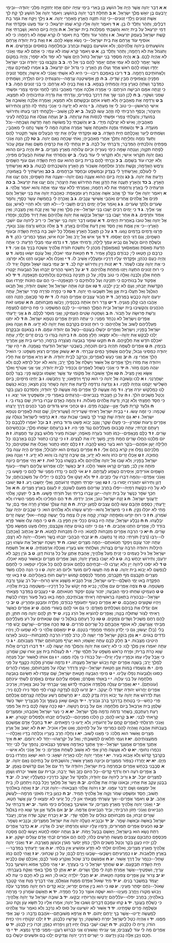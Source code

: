 **א א**  דְּבַר יְהוָה אֲשֶׁר הָיָה אֶל הוֹשֵׁעַ בֶּן בְּאֵרִי בִּימֵי עֻזִּיָּה יוֹתָם אָחָז יְחִזְקִיָּה מַלְכֵי יְהוּדָה--וּבִימֵי יָרָבְעָם בֶּן יוֹאָשׁ מֶלֶךְ יִשְׂרָאֵל.
**א ב**  תְּחִלַּת דִּבֶּר יְהוָה בְּהוֹשֵׁעַ:
וַיֹּאמֶר יְהוָה אֶל הוֹשֵׁעַ לֵךְ קַח לְךָ אֵשֶׁת זְנוּנִים וְיַלְדֵי זְנוּנִים--כִּי זָנֹה תִזְנֶה הָאָרֶץ מֵאַחֲרֵי יְהוָה.
**א ג**  וַיֵּלֶךְ וַיִּקַּח אֶת גֹּמֶר בַּת דִּבְלָיִם; וַתַּהַר וַתֵּלֶד לוֹ בֵּן.
**א ד**  וַיֹּאמֶר יְהוָה אֵלָיו קְרָא שְׁמוֹ יִזְרְעֶאל:  כִּי עוֹד מְעַט וּפָקַדְתִּי אֶת דְּמֵי יִזְרְעֶאל עַל בֵּית יֵהוּא וְהִשְׁבַּתִּי מַמְלְכוּת בֵּית יִשְׂרָאֵל.
**א ה**  וְהָיָה בַּיּוֹם הַהוּא; וְשָׁבַרְתִּי אֶת קֶשֶׁת יִשְׂרָאֵל בְּעֵמֶק יִזְרְעֶאל.
**א ו**  וַתַּהַר עוֹד וַתֵּלֶד בַּת וַיֹּאמֶר לוֹ קְרָא שְׁמָהּ לֹא רֻחָמָה:  כִּי לֹא אוֹסִיף עוֹד אֲרַחֵם אֶת בֵּית יִשְׂרָאֵל--כִּי נָשֹׂא אֶשָּׂא לָהֶם.
**א ז**  וְאֶת בֵּית יְהוּדָה אֲרַחֵם וְהוֹשַׁעְתִּים בַּיהוָה אֱלֹהֵיהֶם; וְלֹא אוֹשִׁיעֵם בְּקֶשֶׁת וּבְחֶרֶב וּבְמִלְחָמָה בְּסוּסִים וּבְפָרָשִׁים.
**א ח**  וַתִּגְמֹל אֶת לֹא רֻחָמָה; וַתַּהַר וַתֵּלֶד בֵּן.
**א ט**  וַיֹּאמֶר קְרָא שְׁמוֹ לֹא עַמִּי:  כִּי אַתֶּם לֹא עַמִּי וְאָנֹכִי לֹא אֶהְיֶה לָכֶם.
**ב א**  וְהָיָה מִסְפַּר בְּנֵי יִשְׂרָאֵל כְּחוֹל הַיָּם אֲשֶׁר לֹא יִמַּד וְלֹא יִסָּפֵר; וְהָיָה בִּמְקוֹם אֲשֶׁר יֵאָמֵר לָהֶם לֹא עַמִּי אַתֶּם יֵאָמֵר לָהֶם בְּנֵי אֵל חָי.
**ב ב**  וְנִקְבְּצוּ בְּנֵי יְהוּדָה וּבְנֵי יִשְׂרָאֵל יַחְדָּו וְשָׂמוּ לָהֶם רֹאשׁ אֶחָד וְעָלוּ מִן הָאָרֶץ:  כִּי גָדוֹל יוֹם יִזְרְעֶאל.
**ב ג**  אִמְרוּ לַאֲחֵיכֶם עַמִּי; וְלַאֲחוֹתֵיכֶם רֻחָמָה.
**ב ד**  רִיבוּ בְאִמְּכֶם רִיבוּ--כִּי הִיא לֹא אִשְׁתִּי וְאָנֹכִי לֹא אִישָׁהּ; וְתָסֵר זְנוּנֶיהָ מִפָּנֶיהָ וְנַאֲפוּפֶיהָ מִבֵּין שָׁדֶיהָ.
**ב ה**  פֶּן אַפְשִׁיטֶנָּה עֲרֻמָּה--וְהִצַּגְתִּיהָ כְּיוֹם הִוָּלְדָהּ; וְשַׂמְתִּיהָ כַמִּדְבָּר וְשַׁתִּהָ כְּאֶרֶץ צִיָּה וַהֲמִתִּיהָ בַּצָּמָא.
**ב ו**  וְאֶת בָּנֶיהָ לֹא אֲרַחֵם:  כִּי בְנֵי זְנוּנִים הֵמָּה.
**ב ז**  כִּי זָנְתָה אִמָּם הֹבִישָׁה הוֹרָתָם:  כִּי אָמְרָה אֵלְכָה אַחֲרֵי מְאַהֲבַי נֹתְנֵי לַחְמִי וּמֵימַי צַמְרִי וּפִשְׁתִּי שַׁמְנִי וְשִׁקּוּיָי.
**ב ח**  לָכֵן הִנְנִי שָׂךְ אֶת דַּרְכֵּךְ בַּסִּירִים; וְגָדַרְתִּי אֶת גְּדֵרָהּ וּנְתִיבוֹתֶיהָ לֹא תִמְצָא.
**ב ט**  וְרִדְּפָה אֶת מְאַהֲבֶיהָ וְלֹא תַשִּׂיג אֹתָם וּבִקְשָׁתַם וְלֹא תִמְצָא; וְאָמְרָה אֵלְכָה וְאָשׁוּבָה אֶל אִישִׁי הָרִאשׁוֹן--כִּי טוֹב לִי אָז מֵעָתָּה.
**ב י**  וְהִיא לֹא יָדְעָה כִּי אָנֹכִי נָתַתִּי לָהּ הַדָּגָן וְהַתִּירוֹשׁ וְהַיִּצְהָר; וְכֶסֶף הִרְבֵּיתִי לָהּ וְזָהָב עָשׂוּ לַבָּעַל.
**ב יא**  לָכֵן אָשׁוּב--וְלָקַחְתִּי דְגָנִי בְּעִתּוֹ וְתִירוֹשִׁי בְּמוֹעֲדוֹ; וְהִצַּלְתִּי צַמְרִי וּפִשְׁתִּי לְכַסּוֹת אֶת עֶרְוָתָהּ.
**ב יב**  וְעַתָּה אֲגַלֶּה אֶת נַבְלֻתָהּ לְעֵינֵי מְאַהֲבֶיהָ; וְאִישׁ לֹא יַצִּילֶנָּה מִיָּדִי.
**ב יג**  וְהִשְׁבַּתִּי כָּל מְשׂוֹשָׂהּ חַגָּהּ חָדְשָׁהּ וְשַׁבַּתָּהּ--וְכֹל מוֹעֲדָהּ.
**ב יד**  וַהֲשִׁמֹּתִי גַּפְנָהּ וּתְאֵנָתָהּ אֲשֶׁר אָמְרָה אֶתְנָה הֵמָּה לִי אֲשֶׁר נָתְנוּ לִי מְאַהֲבָי; וְשַׂמְתִּים לְיַעַר וַאֲכָלָתַם חַיַּת הַשָּׂדֶה.
**ב טו**  וּפָקַדְתִּי עָלֶיהָ אֶת יְמֵי הַבְּעָלִים אֲשֶׁר תַּקְטִיר לָהֶם וַתַּעַד נִזְמָהּ וְחֶלְיָתָהּ וַתֵּלֶךְ אַחֲרֵי מְאַהֲבֶיהָ; וְאֹתִי שָׁכְחָה נְאֻם יְהוָה.
**ב טז**  לָכֵן הִנֵּה אָנֹכִי מְפַתֶּיהָ וְהֹלַכְתִּיהָ הַמִּדְבָּר; וְדִבַּרְתִּי עַל לִבָּהּ.
**ב יז**  וְנָתַתִּי לָהּ אֶת כְּרָמֶיהָ מִשָּׁם וְאֶת עֵמֶק עָכוֹר לְפֶתַח תִּקְוָה; וְעָנְתָה שָּׁמָּה כִּימֵי נְעוּרֶיהָ וּכְיוֹם עֲלוֹתָהּ מֵאֶרֶץ מִצְרָיִם.
**ב יח**  וְהָיָה בַיּוֹם הַהוּא נְאֻם יְהוָה תִּקְרְאִי אִישִׁי; וְלֹא תִקְרְאִי לִי עוֹד בַּעְלִי.
**ב יט**  וַהֲסִרֹתִי אֶת שְׁמוֹת הַבְּעָלִים מִפִּיהָ; וְלֹא יִזָּכְרוּ עוֹד בִּשְׁמָם.
**ב כ**  וְכָרַתִּי לָהֶם בְּרִית בַּיּוֹם הַהוּא עִם חַיַּת הַשָּׂדֶה וְעִם עוֹף הַשָּׁמַיִם וְרֶמֶשׂ הָאֲדָמָה; וְקֶשֶׁת וְחֶרֶב וּמִלְחָמָה אֶשְׁבּוֹר מִן הָאָרֶץ וְהִשְׁכַּבְתִּים לָבֶטַח.
**ב כא**  וְאֵרַשְׂתִּיךְ לִי לְעוֹלָם; וְאֵרַשְׂתִּיךְ לִי בְּצֶדֶק וּבְמִשְׁפָּט וּבְחֶסֶד וּבְרַחֲמִים.
**ב כב**  וְאֵרַשְׂתִּיךְ לִי בֶּאֱמוּנָה; וְיָדַעַתְּ אֶת יְהוָה.
**ב כג**  וְהָיָה בַּיּוֹם הַהוּא אֶעֱנֶה נְאֻם יְהוָה--אֶעֱנֶה אֶת הַשָּׁמָיִם; וְהֵם יַעֲנוּ אֶת הָאָרֶץ.
**ב כד**  וְהָאָרֶץ תַּעֲנֶה אֶת הַדָּגָן וְאֶת הַתִּירוֹשׁ וְאֶת הַיִּצְהָר; וְהֵם יַעֲנוּ אֶת יִזְרְעֶאל.
**ב כה**  וּזְרַעְתִּיהָ לִּי בָּאָרֶץ וְרִחַמְתִּי אֶת לֹא רֻחָמָה; וְאָמַרְתִּי לְלֹא עַמִּי עַמִּי אַתָּה וְהוּא יֹאמַר אֱלֹהָי.
**ג א**  וַיֹּאמֶר יְהוָה אֵלַי עוֹד לֵךְ אֱהַב אִשָּׁה אֲהֻבַת רֵעַ וּמְנָאָפֶת:  כְּאַהֲבַת יְהוָה אֶת בְּנֵי יִשְׂרָאֵל וְהֵם פֹּנִים אֶל אֱלֹהִים אֲחֵרִים וְאֹהֲבֵי אֲשִׁישֵׁי עֲנָבִים.
**ג ב**  וָאֶכְּרֶהָ לִּי בַּחֲמִשָּׁה עָשָׂר כָּסֶף; וְחֹמֶר שְׂעֹרִים וְלֵתֶךְ שְׂעֹרִים.
**ג ג**  וָאֹמַר אֵלֶיהָ יָמִים רַבִּים תֵּשְׁבִי לִי--לֹא תִזְנִי וְלֹא תִהְיִי לְאִישׁ; וְגַם אֲנִי אֵלָיִךְ.
**ג ד**  כִּי יָמִים רַבִּים יֵשְׁבוּ בְּנֵי יִשְׂרָאֵל--אֵין מֶלֶךְ וְאֵין שָׂר וְאֵין זֶבַח וְאֵין מַצֵּבָה; וְאֵין אֵפוֹד וּתְרָפִים.
**ג ה**  אַחַר יָשֻׁבוּ בְּנֵי יִשְׂרָאֵל וּבִקְשׁוּ אֶת יְהוָה אֱלֹהֵיהֶם וְאֵת דָּוִיד מַלְכָּם; וּפָחֲדוּ אֶל יְהוָה וְאֶל טוּבוֹ בְּאַחֲרִית הַיָּמִים.
**ד א**  שִׁמְעוּ דְבַר יְהוָה בְּנֵי יִשְׂרָאֵל:  כִּי רִיב לַיהוָה עִם יוֹשְׁבֵי הָאָרֶץ--כִּי אֵין אֱמֶת וְאֵין חֶסֶד וְאֵין דַּעַת אֱלֹהִים בָּאָרֶץ.
**ד ב**  אָלֹה וְכַחֵשׁ וְרָצֹחַ וְגָנֹב וְנָאֹף; פָּרָצוּ וְדָמִים בְּדָמִים נָגָעוּ.
**ד ג**  עַל כֵּן תֶּאֱבַל הָאָרֶץ וְאֻמְלַל כָּל יוֹשֵׁב בָּהּ בְּחַיַּת הַשָּׂדֶה וּבְעוֹף הַשָּׁמָיִם; וְגַם דְּגֵי הַיָּם יֵאָסֵפוּ.
**ד ד**  אַךְ אִישׁ אַל יָרֵב וְאַל יוֹכַח אִישׁ; וְעַמְּךָ כִּמְרִיבֵי כֹהֵן.
**ד ה**  וְכָשַׁלְתָּ הַיּוֹם וְכָשַׁל גַּם נָבִיא עִמְּךָ לָיְלָה; וְדָמִיתִי אִמֶּךָ.
**ד ו**  נִדְמוּ עַמִּי מִבְּלִי הַדָּעַת:  כִּי אַתָּה הַדַּעַת מָאַסְתָּ וְאֶמְאָסְאךָ (וְאֶמְאָסְךָ) מִכַּהֵן לִי וַתִּשְׁכַּח תּוֹרַת אֱלֹהֶיךָ אֶשְׁכַּח בָּנֶיךָ גַּם אָנִי.
**ד ז**  כְּרֻבָּם כֵּן חָטְאוּ לִי; כְּבוֹדָם בְּקָלוֹן אָמִיר.
**ד ח**  חַטַּאת עַמִּי יֹאכֵלוּ; וְאֶל עֲוֹנָם יִשְׂאוּ נַפְשׁוֹ.
**ד ט**  וְהָיָה כָעָם כַּכֹּהֵן; וּפָקַדְתִּי עָלָיו דְּרָכָיו וּמַעֲלָלָיו אָשִׁיב לוֹ.
**ד י**  וְאָכְלוּ וְלֹא יִשְׂבָּעוּ הִזְנוּ וְלֹא יִפְרֹצוּ:  כִּי אֶת יְהוָה עָזְבוּ לִשְׁמֹר.
**ד יא**  זְנוּת וְיַיִן וְתִירוֹשׁ יִקַּח לֵב.
**ד יב**  עַמִּי בְּעֵצוֹ יִשְׁאָל וּמַקְלוֹ יַגִּיד לוֹ:  כִּי רוּחַ זְנוּנִים הִתְעָה וַיִּזְנוּ מִתַּחַת אֱלֹהֵיהֶם.
**ד יג**  עַל רָאשֵׁי הֶהָרִים יְזַבֵּחוּ וְעַל הַגְּבָעוֹת יְקַטֵּרוּ תַּחַת אַלּוֹן וְלִבְנֶה וְאֵלָה כִּי טוֹב צִלָּהּ; עַל כֵּן תִּזְנֶינָה בְּנוֹתֵיכֶם וְכַלּוֹתֵיכֶם תְּנָאַפְנָה.
**ד יד**  לֹא אֶפְקוֹד עַל בְּנוֹתֵיכֶם כִּי תִזְנֶינָה וְעַל כַּלּוֹתֵיכֶם כִּי תְנָאַפְנָה--כִּי הֵם עִם הַזֹּנוֹת יְפָרֵדוּ וְעִם הַקְּדֵשׁוֹת יְזַבֵּחוּ; וְעָם לֹא יָבִין יִלָּבֵט.
**ד טו**  אִם זֹנֶה אַתָּה יִשְׂרָאֵל אַל יֶאְשַׁם יְהוּדָה; וְאַל תָּבֹאוּ הַגִּלְגָּל וְאַל תַּעֲלוּ בֵּית אָוֶן וְאַל תִּשָּׁבְעוּ חַי יְהוָה.
**ד טז**  כִּי כְּפָרָה סֹרֵרָה סָרַר יִשְׂרָאֵל; עַתָּה יִרְעֵם יְהוָה כְּכֶבֶשׂ בַּמֶּרְחָב.
**ד יז**  חֲבוּר עֲצַבִּים אֶפְרָיִם הַנַּח לוֹ.
**ד יח**  סָר סָבְאָם; הַזְנֵה הִזְנוּ אָהֲבוּ הֵבוּ קָלוֹן מָגִנֶּיהָ.
**ד יט**  צָרַר רוּחַ אוֹתָהּ בִּכְנָפֶיהָ; וְיֵבֹשׁוּ מִזִּבְחוֹתָם.
**ה א**  שִׁמְעוּ זֹאת הַכֹּהֲנִים וְהַקְשִׁיבוּ בֵּית יִשְׂרָאֵל וּבֵית הַמֶּלֶךְ הַאֲזִינוּ--כִּי לָכֶם הַמִּשְׁפָּט:  כִּי פַח הֱיִיתֶם לְמִצְפָּה וְרֶשֶׁת פְּרוּשָׂה עַל תָּבוֹר.
**ה ב**  וְשַׁחֲטָה שֵׂטִים הֶעְמִיקוּ; וַאֲנִי מוּסָר לְכֻלָּם.
**ה ג**  אֲנִי יָדַעְתִּי אֶפְרַיִם וְיִשְׂרָאֵל לֹא נִכְחַד מִמֶּנִּי:  כִּי עַתָּה הִזְנֵיתָ אֶפְרַיִם נִטְמָא יִשְׂרָאֵל.
**ה ד**  לֹא יִתְּנוּ מַעַלְלֵיהֶם לָשׁוּב אֶל אֱלֹהֵיהֶם:  כִּי רוּחַ זְנוּנִים בְּקִרְבָּם וְאֶת יְהוָה לֹא יָדָעוּ.
**ה ה**  וְעָנָה גְאוֹן יִשְׂרָאֵל בְּפָנָיו; וְיִשְׂרָאֵל וְאֶפְרַיִם יִכָּשְׁלוּ בַּעֲוֹנָם--כָּשַׁל גַּם יְהוּדָה עִמָּם.
**ה ו**  בְּצֹאנָם וּבִבְקָרָם יֵלְכוּ לְבַקֵּשׁ אֶת יְהוָה--וְלֹא יִמְצָאוּ:  חָלַץ מֵהֶם.
**ה ז**  בַּיהוָה בָּגָדוּ כִּי בָנִים זָרִים יָלָדוּ; עַתָּה יֹאכְלֵם חֹדֶשׁ אֶת חֶלְקֵיהֶם.
**ה ח**  תִּקְעוּ שׁוֹפָר בַּגִּבְעָה חֲצֹצְרָה בָּרָמָה; הָרִיעוּ בֵּית אָוֶן אַחֲרֶיךָ בִּנְיָמִין.
**ה ט**  אֶפְרַיִם לְשַׁמָּה תִהְיֶה בְּיוֹם תּוֹכֵחָה; בְּשִׁבְטֵי יִשְׂרָאֵל הוֹדַעְתִּי נֶאֱמָנָה.
**ה י**  הָיוּ שָׂרֵי יְהוּדָה כְּמַסִּיגֵי גְּבוּל; עֲלֵיהֶם אֶשְׁפּוֹךְ כַּמַּיִם עֶבְרָתִי.
**ה יא**  עָשׁוּק אֶפְרַיִם רְצוּץ מִשְׁפָּט:  כִּי הוֹאִיל הָלַךְ אַחֲרֵי צָו.
**ה יב**  וַאֲנִי כָעָשׁ לְאֶפְרָיִם; וְכָרָקָב לְבֵית יְהוּדָה.
**ה יג**  וַיַּרְא אֶפְרַיִם אֶת חָלְיוֹ וִיהוּדָה אֶת מְזֹרוֹ וַיֵּלֶךְ אֶפְרַיִם אֶל אַשּׁוּר וַיִּשְׁלַח אֶל מֶלֶךְ יָרֵב; וְהוּא לֹא יוּכַל לִרְפֹּא לָכֶם וְלֹא יִגְהֶה מִכֶּם מָזוֹר.
**ה יד**  כִּי אָנֹכִי כַשַּׁחַל לְאֶפְרַיִם וְכַכְּפִיר לְבֵית יְהוּדָה; אֲנִי אֲנִי אֶטְרֹף וְאֵלֵךְ אֶשָּׂא וְאֵין מַצִּיל.
**ה טו**  אֵלֵךְ אָשׁוּבָה אֶל מְקוֹמִי עַד אֲשֶׁר יֶאְשְׁמוּ וּבִקְשׁוּ פָנָי:  בַּצַּר לָהֶם יְשַׁחֲרֻנְנִי.
**ו א**  לְכוּ וְנָשׁוּבָה אֶל יְהוָה כִּי הוּא טָרָף וְיִרְפָּאֵנוּ; יַךְ וְיַחְבְּשֵׁנוּ.
**ו ב**  יְחַיֵּנוּ מִיֹּמָיִם; בַּיּוֹם הַשְּׁלִישִׁי יְקִמֵנוּ וְנִחְיֶה לְפָנָיו.
**ו ג**  וְנֵדְעָה נִרְדְּפָה לָדַעַת אֶת יְהוָה כְּשַׁחַר נָכוֹן מֹצָאוֹ; וְיָבוֹא כַגֶּשֶׁם לָנוּ כְּמַלְקוֹשׁ יוֹרֶה אָרֶץ.
**ו ד**  מָה אֶעֱשֶׂה לְּךָ אֶפְרַיִם מָה אֶעֱשֶׂה לְּךָ יְהוּדָה; וְחַסְדְּכֶם כַּעֲנַן בֹּקֶר וְכַטַּל מַשְׁכִּים הֹלֵךְ.
**ו ה**  עַל כֵּן חָצַבְתִּי בַּנְּבִיאִים--הֲרַגְתִּים בְּאִמְרֵי פִי; וּמִשְׁפָּטֶיךָ אוֹר יֵצֵא.
**ו ו**  כִּי חֶסֶד חָפַצְתִּי וְלֹא זָבַח; וְדַעַת אֱלֹהִים מֵעֹלוֹת.
**ו ז**  וְהֵמָּה כְּאָדָם עָבְרוּ בְרִית; שָׁם בָּגְדוּ בִי.
**ו ח**  גִּלְעָד קִרְיַת פֹּעֲלֵי אָוֶן--עֲקֻבָּה מִדָּם.
**ו ט**  וּכְחַכֵּי אִישׁ גְּדוּדִים חֶבֶר כֹּהֲנִים דֶּרֶךְ יְרַצְּחוּ שֶׁכְמָה:  כִּי זִמָּה עָשׂוּ.
**ו י**  בְּבֵית יִשְׂרָאֵל רָאִיתִי שַׁעֲריּרִיָּה (שַׁעֲרוּרִיָּה); שָׁם זְנוּת לְאֶפְרַיִם נִטְמָא יִשְׂרָאֵל.
**ו יא**  גַּם יְהוּדָה שָׁת קָצִיר לָךְ בְּשׁוּבִי שְׁבוּת עַמִּי.
**ז א**  כְּרָפְאִי לְיִשְׂרָאֵל וְנִגְלָה עֲוֹן אֶפְרַיִם וְרָעוֹת שֹׁמְרוֹן--כִּי פָעֲלוּ שָׁקֶר; וְגַנָּב יָבוֹא פָּשַׁט גְּדוּד בַּחוּץ.
**ז ב**  וּבַל יֹאמְרוּ לִלְבָבָם כָּל רָעָתָם זָכָרְתִּי; עַתָּה סְבָבוּם מַעַלְלֵיהֶם נֶגֶד פָּנַי הָיוּ.
**ז ג**  בְּרָעָתָם יְשַׂמְּחוּ מֶלֶךְ; וּבְכַחֲשֵׁיהֶם שָׂרִים.
**ז ד**  כֻּלָּם מְנָאֲפִים--כְּמוֹ תַנּוּר בֹּעֵרָה מֵאֹפֶה; יִשְׁבּוֹת מֵעִיר מִלּוּשׁ בָּצֵק עַד חֻמְצָתוֹ.
**ז ה**  יוֹם מַלְכֵּנוּ הֶחֱלוּ שָׂרִים חֲמַת מִיָּיִן; מָשַׁךְ יָדוֹ אֶת לֹצְצִים.
**ז ו**  כִּי קֵרְבוּ כַתַּנּוּר לִבָּם בְּאָרְבָּם:  כָּל הַלַּיְלָה יָשֵׁן אֹפֵהֶם--בֹּקֶר הוּא בֹעֵר כְּאֵשׁ לֶהָבָה.
**ז ז**  כֻּלָּם יֵחַמּוּ כַּתַּנּוּר וְאָכְלוּ אֶת שֹׁפְטֵיהֶם; כָּל מַלְכֵיהֶם נָפָלוּ אֵין קֹרֵא בָהֶם אֵלָי.
**ז ח**  אֶפְרַיִם בָּעַמִּים הוּא יִתְבּוֹלָל; אֶפְרַיִם הָיָה עֻגָה בְּלִי הֲפוּכָה.
**ז ט**  אָכְלוּ זָרִים כֹּחוֹ וְהוּא לֹא יָדָע; גַּם שֵׂיבָה זָרְקָה בּוֹ וְהוּא לֹא יָדָע.
**ז י**  וְעָנָה גְאוֹן יִשְׂרָאֵל בְּפָנָיו; וְלֹא שָׁבוּ אֶל יְהוָה אֱלֹהֵיהֶם וְלֹא בִקְשֻׁהוּ בְּכָל זֹאת.
**ז יא**  וַיְהִי אֶפְרַיִם כְּיוֹנָה פוֹתָה אֵין לֵב; מִצְרַיִם קָרָאוּ אַשּׁוּר הָלָכוּ.
**ז יב**  כַּאֲשֶׁר יֵלֵכוּ אֶפְרוֹשׂ עֲלֵיהֶם רִשְׁתִּי--כְּעוֹף הַשָּׁמַיִם אוֹרִידֵם; אַיְסִירֵם כְּשֵׁמַע לַעֲדָתָם.
**ז יג**  אוֹי לָהֶם כִּי נָדְדוּ מִמֶּנִּי שֹׁד לָהֶם כִּי פָשְׁעוּ בִי; וְאָנֹכִי אֶפְדֵּם--וְהֵמָּה דִּבְּרוּ עָלַי כְּזָבִים.
**ז יד**  וְלֹא זָעֲקוּ אֵלַי בְּלִבָּם כִּי יְיֵלִילוּ עַל מִשְׁכְּבוֹתָם; עַל דָּגָן וְתִירוֹשׁ יִתְגּוֹרָרוּ יָסוּרוּ בִי.
**ז טו**  וַאֲנִי יִסַּרְתִּי חִזַּקְתִּי זְרוֹעֹתָם; וְאֵלַי יְחַשְּׁבוּ רָע.
**ז טז**  יָשׁוּבוּ לֹא עָל הָיוּ כְּקֶשֶׁת רְמִיָּה--יִפְּלוּ בַחֶרֶב שָׂרֵיהֶם מִזַּעַם לְשׁוֹנָם; זוֹ לַעְגָּם בְּאֶרֶץ מִצְרָיִם.
**ח א**  אֶל חִכְּךָ שֹׁפָר כַּנֶּשֶׁר עַל בֵּית יְהוָה--יַעַן עָבְרוּ בְרִיתִי וְעַל תּוֹרָתִי פָּשָׁעוּ.
**ח ב**  לִי יִזְעָקוּ; אֱלֹהַי יְדַעֲנוּךָ יִשְׂרָאֵל.
**ח ג**  זָנַח יִשְׂרָאֵל טוֹב; אוֹיֵב יִרְדְּפוֹ.
**ח ד**  הֵם הִמְלִיכוּ וְלֹא מִמֶּנִּי הֵשִׂירוּ וְלֹא יָדָעְתִּי; כַּסְפָּם וּזְהָבָם עָשׂוּ לָהֶם עֲצַבִּים לְמַעַן יִכָּרֵת.
**ח ה**  זָנַח עֶגְלֵךְ שֹׁמְרוֹן חָרָה אַפִּי בָּם; עַד מָתַי לֹא יוּכְלוּ נִקָּיֹן.
**ח ו**  כִּי מִיִּשְׂרָאֵל וְהוּא--חָרָשׁ עָשָׂהוּ וְלֹא אֱלֹהִים הוּא:  כִּי שְׁבָבִים יִהְיֶה עֵגֶל שֹׁמְרוֹן.
**ח ז**  כִּי רוּחַ יִזְרָעוּ וְסוּפָתָה יִקְצֹרוּ; קָמָה אֵין לוֹ צֶמַח בְּלִי יַעֲשֶׂה קֶּמַח--אוּלַי יַעֲשֶׂה זָרִים יִבְלָעֻהוּ.
**ח ח**  נִבְלַע יִשְׂרָאֵל; עַתָּה הָיוּ בַגּוֹיִם כִּכְלִי אֵין חֵפֶץ בּוֹ.
**ח ט**  כִּי הֵמָּה עָלוּ אַשּׁוּר פֶּרֶא בּוֹדֵד לוֹ; אֶפְרַיִם הִתְנוּ אֲהָבִים.
**ח י**  גַּם כִּי יִתְנוּ בַגּוֹיִם עַתָּה אֲקַבְּצֵם; וַיָּחֵלּוּ מְּעָט מִמַּשָּׂא מֶלֶךְ שָׂרִים.
**ח יא**  כִּי הִרְבָּה אֶפְרַיִם מִזְבְּחוֹת לַחֲטֹא:  הָיוּ לוֹ מִזְבְּחוֹת לַחֲטֹא.
**ח יב**  אֶכתָוב (אֶכְתָּב) לוֹ--רֻבֵּו (רֻבֵּי) תּוֹרָתִי:  כְּמוֹ זָר נֶחְשָׁבוּ.
**ח יג**  זִבְחֵי הַבְהָבַי יִזְבְּחוּ בָשָׂר וַיֹּאכֵלוּ--יְהוָה לֹא רָצָם; עַתָּה יִזְכֹּר עֲוֹנָם וְיִפְקֹד חַטֹּאותָם--הֵמָּה מִצְרַיִם יָשׁוּבוּ.
**ח יד**  וַיִּשְׁכַּח יִשְׂרָאֵל אֶת עֹשֵׂהוּ וַיִּבֶן הֵיכָלוֹת וִיהוּדָה הִרְבָּה עָרִים בְּצֻרוֹת; וְשִׁלַּחְתִּי אֵשׁ בְּעָרָיו וְאָכְלָה אַרְמְנֹתֶיהָ.
**ט א**  אַל תִּשְׂמַח יִשְׂרָאֵל אֶל גִּיל כָּעַמִּים כִּי זָנִיתָ מֵעַל אֱלֹהֶיךָ; אָהַבְתָּ אֶתְנָן עַל כָּל גָּרְנוֹת דָּגָן.
**ט ב**  גֹּרֶן וָיֶקֶב לֹא יִרְעֵם; וְתִירוֹשׁ יְכַחֶשׁ בָּהּ.
**ט ג**  לֹא יֵשְׁבוּ בְּאֶרֶץ יְהוָה; וְשָׁב אֶפְרַיִם מִצְרַיִם וּבְאַשּׁוּר טָמֵא יֹאכֵלוּ.
**ט ד**  לֹא יִסְּכוּ לַיהוָה יַיִן וְלֹא יֶעֶרְבוּ לוֹ--זִבְחֵיהֶם כְּלֶחֶם אוֹנִים לָהֶם כָּל אֹכְלָיו יִטַּמָּאוּ:  כִּי לַחְמָם לְנַפְשָׁם לֹא יָבוֹא בֵּית יְהוָה.
**ט ה**  מַה תַּעֲשׂוּ לְיוֹם מוֹעֵד וּלְיוֹם חַג יְהוָה.
**ט ו**  כִּי הִנֵּה הָלְכוּ מִשֹּׁד מִצְרַיִם תְּקַבְּצֵם מֹף תְּקַבְּרֵם; מַחְמַד לְכַסְפָּם קִמּוֹשׂ יִירָשֵׁם חוֹחַ בְּאָהֳלֵיהֶם.
**ט ז**  בָּאוּ יְמֵי הַפְּקֻדָּה בָּאוּ יְמֵי הַשִּׁלֻּם--יֵדְעוּ יִשְׂרָאֵל; אֱוִיל הַנָּבִיא מְשֻׁגָּע אִישׁ הָרוּחַ--עַל רֹב עֲוֹנְךָ וְרַבָּה מַשְׂטֵמָה.
**ט ח**  צֹפֶה אֶפְרַיִם עִם אֱלֹהָי; נָבִיא פַּח יָקוֹשׁ עַל כָּל דְּרָכָיו--מַשְׂטֵמָה בְּבֵית אֱלֹהָיו.
**ט ט**  הֶעְמִיקוּ שִׁחֵתוּ כִּימֵי הַגִּבְעָה; יִזְכּוֹר עֲוֹנָם יִפְקוֹד חַטֹּאותָם.
**ט י**  כַּעֲנָבִים בַּמִּדְבָּר מָצָאתִי יִשְׂרָאֵל--כְּבִכּוּרָה בִתְאֵנָה בְּרֵאשִׁיתָהּ רָאִיתִי אֲבוֹתֵיכֶם; הֵמָּה בָּאוּ בַעַל פְּעוֹר וַיִּנָּזְרוּ לַבֹּשֶׁת וַיִּהְיוּ שִׁקּוּצִים כְּאָהֳבָם.
**ט יא**  אֶפְרַיִם כָּעוֹף יִתְעוֹפֵף כְּבוֹדָם; מִלֵּדָה וּמִבֶּטֶן וּמֵהֵרָיוֹן.
**ט יב**  כִּי אִם יְגַדְּלוּ אֶת בְּנֵיהֶם וְשִׁכַּלְתִּים מֵאָדָם:  כִּי גַם אוֹי לָהֶם בְּשׂוּרִי מֵהֶם.
**ט יג**  אֶפְרַיִם כַּאֲשֶׁר רָאִיתִי לְצוֹר שְׁתוּלָה בְנָוֶה; וְאֶפְרַיִם לְהוֹצִיא אֶל הֹרֵג בָּנָיו.
**ט יד**  תֵּן לָהֶם יְהוָה מַה תִּתֵּן; תֵּן לָהֶם רֶחֶם מַשְׁכִּיל וְשָׁדַיִם צֹמְקִים.
**ט טו**  כָּל רָעָתָם בַּגִּלְגָּל כִּי שָׁם שְׂנֵאתִים עַל רֹעַ מַעַלְלֵיהֶם מִבֵּיתִי אֲגָרְשֵׁם; לֹא אוֹסֵף אַהֲבָתָם כָּל שָׂרֵיהֶם סֹרְרִים.
**ט טז**  הֻכָּה אֶפְרַיִם--שָׁרְשָׁם יָבֵשׁ פְּרִי בַלי (בַל) יַעֲשׂוּן; גַּם כִּי יֵלֵדוּן וְהֵמַתִּי מַחֲמַדֵּי בִטְנָם.
**ט יז**  יִמְאָסֵם אֱלֹהַי כִּי לֹא שָׁמְעוּ לוֹ; וְיִהְיוּ נֹדְדִים בַּגּוֹיִם.
**י א**  גֶּפֶן בּוֹקֵק יִשְׂרָאֵל פְּרִי יְשַׁוֶּה לּוֹ; כְּרֹב לְפִרְיוֹ הִרְבָּה לַמִּזְבְּחוֹת--כְּטוֹב לְאַרְצוֹ הֵיטִיבוּ מַצֵּבוֹת.
**י ב**  חָלַק לִבָּם עַתָּה יֶאְשָׁמוּ; הוּא יַעֲרֹף מִזְבְּחוֹתָם יְשֹׁדֵד מַצֵּבוֹתָם.
**י ג**  כִּי עַתָּה יֹאמְרוּ אֵין מֶלֶךְ לָנוּ:  כִּי לֹא יָרֵאנוּ אֶת יְהוָה וְהַמֶּלֶךְ מַה יַּעֲשֶׂה לָּנוּ.
**י ד**  דִּבְּרוּ דְבָרִים אָלוֹת שָׁוְא כָּרֹת בְּרִית; וּפָרַח כָּרֹאשׁ מִשְׁפָּט עַל תַּלְמֵי שָׂדָי.
**י ה**  לְעֶגְלוֹת בֵּית אָוֶן יָגוּרוּ שְׁכַן שֹׁמְרוֹן:  כִּי אָבַל עָלָיו עַמּוֹ וּכְמָרָיו עָלָיו יָגִילוּ--עַל כְּבוֹדוֹ כִּי גָלָה מִמֶּנּוּ.
**י ו**  גַּם אוֹתוֹ לְאַשּׁוּר יוּבָל מִנְחָה לְמֶלֶךְ יָרֵב; בָּשְׁנָה אֶפְרַיִם יִקָּח וְיֵבוֹשׁ יִשְׂרָאֵל מֵעֲצָתוֹ.
**י ז**  נִדְמֶה שֹׁמְרוֹן מַלְכָּהּ כְּקֶצֶף עַל פְּנֵי מָיִם.
**י ח**  וְנִשְׁמְדוּ בָּמוֹת אָוֶן חַטַּאת יִשְׂרָאֵל--קוֹץ וְדַרְדַּר יַעֲלֶה עַל מִזְבְּחוֹתָם; וְאָמְרוּ לֶהָרִים כַּסּוּנוּ וְלַגְּבָעוֹת נִפְלוּ עָלֵינוּ.
**י ט**  מִימֵי הַגִּבְעָה חָטָאתָ יִשְׂרָאֵל; שָׁם עָמָדוּ לֹא תַשִּׂיגֵם בַּגִּבְעָה מִלְחָמָה עַל בְּנֵי עַלְוָה.
**י י**  בְּאַוָּתִי וְאֶסֳּרֵם; וְאֻסְּפוּ עֲלֵיהֶם עַמִּים בְּאָסְרָם לִשְׁתֵּי עֹינֹתָם (עוֹנוֹתָם).
**י יא**  וְאֶפְרַיִם עֶגְלָה מְלֻמָּדָה אֹהַבְתִּי לָדוּשׁ וַאֲנִי עָבַרְתִּי עַל טוּב צַוָּארָהּ; אַרְכִּיב אֶפְרַיִם יַחֲרוֹשׁ יְהוּדָה יְשַׂדֶּד לוֹ יַעֲקֹב.
**י יב**  זִרְעוּ לָכֶם לִצְדָקָה קִצְרוּ לְפִי חֶסֶד נִירוּ לָכֶם נִיר; וְעֵת לִדְרוֹשׁ אֶת יְהוָה עַד יָבוֹא וְיֹרֶה צֶדֶק לָכֶם.
**י יג**  חֲרַשְׁתֶּם רֶשַׁע עַוְלָתָה קְצַרְתֶּם אֲכַלְתֶּם פְּרִי כָחַשׁ--כִּי בָטַחְתָּ בְדַרְכְּךָ בְּרֹב גִּבּוֹרֶיךָ.
**י יד**  וְקָאם שָׁאוֹן בְּעַמֶּךָ וְכָל מִבְצָרֶיךָ יוּשַּׁד כְּשֹׁד שַׁלְמַן בֵּית אַרְבֵאל בְּיוֹם מִלְחָמָה:  אֵם עַל בָּנִים רֻטָּשָׁה.
**י טו**  כָּכָה עָשָׂה לָכֶם בֵּית אֵל מִפְּנֵי רָעַת רָעַתְכֶם; בַּשַּׁחַר נִדְמֹה נִדְמָה מֶלֶךְ יִשְׂרָאֵל.
**יא א**  כִּי נַעַר יִשְׂרָאֵל וָאֹהֲבֵהוּ; וּמִמִּצְרַיִם קָרָאתִי לִבְנִי.
**יא ב**  קָרְאוּ לָהֶם; כֵּן הָלְכוּ מִפְּנֵיהֶם--לַבְּעָלִים יְזַבֵּחוּ וְלַפְּסִלִים יְקַטֵּרוּן.
**יא ג**  וְאָנֹכִי תִרְגַּלְתִּי לְאֶפְרַיִם קָחָם עַל זְרוֹעֹתָיו; וְלֹא יָדְעוּ כִּי רְפָאתִים.
**יא ד**  בְּחַבְלֵי אָדָם אֶמְשְׁכֵם בַּעֲבֹתוֹת אַהֲבָה וָאֶהְיֶה לָהֶם כִּמְרִימֵי עֹל עַל לְחֵיהֶם; וְאַט אֵלָיו אוֹכִיל.
**יא ה**  לֹא יָשׁוּב אֶל אֶרֶץ מִצְרַיִם וְאַשּׁוּר הוּא מַלְכּוֹ:  כִּי מֵאֲנוּ לָשׁוּב.
**יא ו**  וְחָלָה חֶרֶב בְּעָרָיו וְכִלְּתָה בַדָּיו וְאָכָלָה--מִמֹּעֲצוֹתֵיהֶם.
**יא ז**  וְעַמִּי תְלוּאִים לִמְשׁוּבָתִי; וְאֶל עַל יִקְרָאֻהוּ--יַחַד לֹא יְרוֹמֵם.
**יא ח**  אֵיךְ אֶתֶּנְךָ אֶפְרַיִם אֲמַגֶּנְךָ יִשְׂרָאֵל--אֵיךְ אֶתֶּנְךָ כְאַדְמָה אֲשִׂימְךָ כִּצְבֹאיִם; נֶהְפַּךְ עָלַי לִבִּי יַחַד נִכְמְרוּ נִחוּמָי.
**יא ט**  לֹא אֶעֱשֶׂה חֲרוֹן אַפִּי לֹא אָשׁוּב לְשַׁחֵת אֶפְרָיִם:  כִּי אֵל אָנֹכִי וְלֹא אִישׁ--בְּקִרְבְּךָ קָדוֹשׁ וְלֹא אָבוֹא בְּעִיר.
**יא י**  אַחֲרֵי יְהוָה יֵלְכוּ כְּאַרְיֵה יִשְׁאָג:  כִּי הוּא יִשְׁאַג וְיֶחֶרְדוּ בָנִים מִיָּם.
**יא יא**  יֶחֶרְדוּ כְצִפּוֹר מִמִּצְרַיִם וּכְיוֹנָה מֵאֶרֶץ אַשּׁוּר; וְהוֹשַׁבְתִּים עַל בָּתֵּיהֶם נְאֻם יְהוָה.
**יב א**  סְבָבֻנִי בְכַחַשׁ אֶפְרַיִם וּבְמִרְמָה בֵּית יִשְׂרָאֵל; וִיהוּדָה עֹד רָד עִם אֵל וְעִם קְדוֹשִׁים נֶאֱמָן.
**יב ב**  אֶפְרַיִם רֹעֶה רוּחַ וְרֹדֵף קָדִים--כָּל הַיּוֹם כָּזָב וָשֹׁד יַרְבֶּה; וּבְרִית עִם אַשּׁוּר יִכְרֹתוּ וְשֶׁמֶן לְמִצְרַיִם יוּבָל.
**יב ג**  וְרִיב לַיהוָה עִם יְהוּדָה; וְלִפְקֹד עַל יַעֲקֹב כִּדְרָכָיו כְּמַעֲלָלָיו יָשִׁיב לוֹ.
**יב ד**  בַּבֶּטֶן עָקַב אֶת אָחִיו; וּבְאוֹנוֹ שָׂרָה אֶת אֱלֹהִים.
**יב ה**  וַיָּשַׂר אֶל מַלְאָךְ וַיֻּכָל בָּכָה וַיִּתְחַנֶּן לוֹ; בֵּית אֵל יִמְצָאֶנּוּ וְשָׁם יְדַבֵּר עִמָּנוּ.
**יב ו**  וַיהוָה אֱלֹהֵי הַצְּבָאוֹת--יְהוָה זִכְרוֹ.
**יב ז**  וְאַתָּה בֵּאלֹהֶיךָ תָשׁוּב; חֶסֶד וּמִשְׁפָּט שְׁמֹר וְקַוֵּה אֶל אֱלֹהֶיךָ תָּמִיד.
**יב ח**  כְּנַעַן בְּיָדוֹ מֹאזְנֵי מִרְמָה--לַעֲשֹׁק אָהֵב.
**יב ט**  וַיֹּאמֶר אֶפְרַיִם--אַךְ עָשַׁרְתִּי מָצָאתִי אוֹן לִי; כָּל יְגִיעַי לֹא יִמְצְאוּ לִי עָוֹן אֲשֶׁר חֵטְא.
**יב י**  וְאָנֹכִי יְהוָה אֱלֹהֶיךָ מֵאֶרֶץ מִצְרָיִם; עֹד אוֹשִׁיבְךָ בָאֳהָלִים כִּימֵי מוֹעֵד.
**יב יא**  וְדִבַּרְתִּי עַל הַנְּבִיאִים וְאָנֹכִי חָזוֹן הִרְבֵּיתִי; וּבְיַד הַנְּבִיאִים אֲדַמֶּה.
**יב יב**  אִם גִּלְעָד אָוֶן אַךְ שָׁוְא הָיוּ בַּגִּלְגָּל שְׁוָרִים זִבֵּחוּ; גַּם מִזְבְּחוֹתָם כְּגַלִּים עַל תַּלְמֵי שָׂדָי.
**יב יג**  וַיִּבְרַח יַעֲקֹב שְׂדֵה אֲרָם; וַיַּעֲבֹד יִשְׂרָאֵל בְּאִשָּׁה וּבְאִשָּׁה שָׁמָר.
**יב יד**  וּבְנָבִיא הֶעֱלָה יְהוָה אֶת יִשְׂרָאֵל מִמִּצְרָיִם; וּבְנָבִיא נִשְׁמָר.
**יב טו**  הִכְעִיס אֶפְרַיִם תַּמְרוּרִים; וְדָמָיו עָלָיו יִטּוֹשׁ וְחֶרְפָּתוֹ יָשִׁיב לוֹ אֲדֹנָיו.
**יג א**  כְּדַבֵּר אֶפְרַיִם רְתֵת נָשָׂא הוּא בְּיִשְׂרָאֵל; וַיֶּאְשַׁם בַּבַּעַל וַיָּמֹת.
**יג ב**  וְעַתָּה יוֹסִפוּ לַחֲטֹא וַיַּעֲשׂוּ לָהֶם מַסֵּכָה מִכַּסְפָּם כִּתְבוּנָם עֲצַבִּים מַעֲשֵׂה חָרָשִׁים כֻּלֹּה; לָהֶם הֵם אֹמְרִים זֹבְחֵי אָדָם עֲגָלִים יִשָּׁקוּן.
**יג ג**  לָכֵן יִהְיוּ כַּעֲנַן בֹּקֶר וְכַטַּל מַשְׁכִּים הֹלֵךְ; כְּמֹץ יְסֹעֵר מִגֹּרֶן וּכְעָשָׁן מֵאֲרֻבָּה.
**יג ד**  וְאָנֹכִי יְהוָה אֱלֹהֶיךָ מֵאֶרֶץ מִצְרָיִם; וֵאלֹהִים זוּלָתִי לֹא תֵדָע וּמוֹשִׁיעַ אַיִן בִּלְתִּי.
**יג ה**  אֲנִי יְדַעְתִּיךָ בַּמִּדְבָּר--בְּאֶרֶץ תַּלְאֻבוֹת.
**יג ו**  כְּמַרְעִיתָם וַיִּשְׂבָּעוּ--שָׂבְעוּ וַיָּרָם לִבָּם; עַל כֵּן שְׁכֵחוּנִי.
**יג ז**  וָאֱהִי לָהֶם כְּמוֹ שָׁחַל--כְּנָמֵר עַל דֶּרֶךְ אָשׁוּר.
**יג ח**  אֶפְגְּשֵׁם כְּדֹב שַׁכּוּל וְאֶקְרַע סְגוֹר לִבָּם; וְאֹכְלֵם שָׁם כְּלָבִיא חַיַּת הַשָּׂדֶה תְּבַקְּעֵם.
**יג ט**  שִׁחֶתְךָ יִשְׂרָאֵל כִּי בִי בְעֶזְרֶךָ.
**יג י**  אֱהִי מַלְכְּךָ אֵפוֹא וְיוֹשִׁיעֲךָ בְּכָל עָרֶיךָ; וְשֹׁפְטֶיךָ--אֲשֶׁר אָמַרְתָּ תְּנָה לִּי מֶלֶךְ וְשָׂרִים.
**יג יא**  אֶתֶּן לְךָ מֶלֶךְ בְּאַפִּי וְאֶקַּח בְּעֶבְרָתִי.
**יג יב**  צָרוּר עֲוֹן אֶפְרָיִם צְפוּנָה חַטָּאתוֹ.
**יג יג**  חֶבְלֵי יוֹלֵדָה יָבֹאוּ לוֹ; הוּא בֵן לֹא חָכָם כִּי עֵת לֹא יַעֲמֹד בְּמִשְׁבַּר בָּנִים.
**יג יד**  מִיַּד שְׁאוֹל אֶפְדֵּם מִמָּוֶת אֶגְאָלֵם; אֱהִי דְבָרֶיךָ מָוֶת אֱהִי קָטָבְךָ שְׁאוֹל--נֹחַם יִסָּתֵר מֵעֵינָי.
**יג טו**  כִּי הוּא בֵּין אַחִים יַפְרִיא; יָבוֹא קָדִים רוּחַ יְהוָה מִמִּדְבָּר עֹלֶה וְיֵבוֹשׁ מְקוֹרוֹ וְיֶחֱרַב מַעְיָנוֹ--הוּא יִשְׁסֶה אוֹצַר כָּל כְּלִי חֶמְדָּה.
**יד א**  תֶּאְשַׁם שֹׁמְרוֹן כִּי מָרְתָה בֵּאלֹהֶיהָ; בַּחֶרֶב יִפֹּלוּ--עֹלְלֵיהֶם יְרֻטָּשׁוּ וְהָרִיּוֹתָיו יְבֻקָּעוּ.
**יד ב**  שׁוּבָה יִשְׂרָאֵל עַד יְהוָה אֱלֹהֶיךָ:  כִּי כָשַׁלְתָּ בַּעֲוֹנֶךָ.
**יד ג**  קְחוּ עִמָּכֶם דְּבָרִים וְשׁוּבוּ אֶל יְהוָה; אִמְרוּ אֵלָיו כָּל תִּשָּׂא עָוֹן וְקַח טוֹב וּנְשַׁלְּמָה פָרִים שְׂפָתֵינוּ.
**יד ד**  אַשּׁוּר לֹא יוֹשִׁיעֵנוּ עַל סוּס לֹא נִרְכָּב וְלֹא נֹאמַר עוֹד אֱלֹהֵינוּ לְמַעֲשֵׂה יָדֵינוּ--אֲשֶׁר בְּךָ יְרֻחַם יָתוֹם.
**יד ה**  אֶרְפָּא מְשׁוּבָתָם--אֹהֲבֵם נְדָבָה:  כִּי שָׁב אַפִּי מִמֶּנּוּ.
**יד ו**  אֶהְיֶה כַטַּל לְיִשְׂרָאֵל יִפְרַח כַּשּׁוֹשַׁנָּה; וְיַךְ שָׁרָשָׁיו כַּלְּבָנוֹן.
**יד ז**  יֵלְכוּ יֹנְקוֹתָיו וִיהִי כַזַּיִת הוֹדוֹ; וְרֵיחַ לוֹ כַּלְּבָנוֹן.
**יד ח**  יָשֻׁבוּ יֹשְׁבֵי בְצִלּוֹ יְחַיּוּ דָגָן וְיִפְרְחוּ כַגָּפֶן; זִכְרוֹ כְּיֵין לְבָנוֹן.
**יד ט**  אֶפְרַיִם מַה לִּי עוֹד לָעֲצַבִּים; אֲנִי עָנִיתִי וַאֲשׁוּרֶנּוּ אֲנִי כִּבְרוֹשׁ רַעֲנָן--מִמֶּנִּי פֶּרְיְךָ נִמְצָא.
**יד י**  מִי חָכָם וְיָבֵן אֵלֶּה נָבוֹן וְיֵדָעֵם:  כִּי יְשָׁרִים דַּרְכֵי יְהוָה וְצַדִּקִים יֵלְכוּ בָם וּפֹשְׁעִים יִכָּשְׁלוּ בָם.
